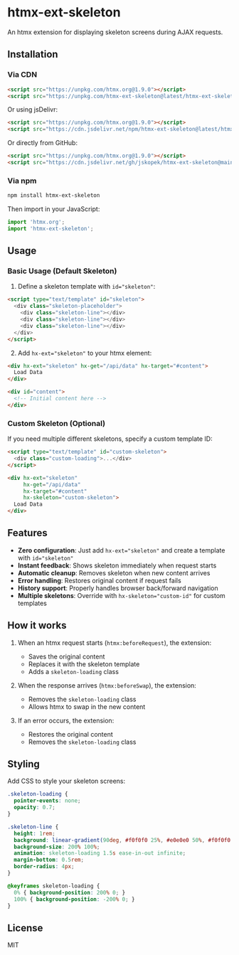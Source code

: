 # htmx-ext-skeleton

An htmx extension for displaying skeleton screens during AJAX requests.

## Installation

### Via CDN

```html
<script src="https://unpkg.com/htmx.org@1.9.0"></script>
<script src="https://unpkg.com/htmx-ext-skeleton@latest/htmx-ext-skeleton.js"></script>
```

Or using jsDelivr:

```html
<script src="https://unpkg.com/htmx.org@1.9.0"></script>
<script src="https://cdn.jsdelivr.net/npm/htmx-ext-skeleton@latest/htmx-ext-skeleton.js"></script>
```

Or directly from GitHub:

```html
<script src="https://unpkg.com/htmx.org@1.9.0"></script>
<script src="https://cdn.jsdelivr.net/gh/jskopek/htmx-ext-skeleton@main/htmx-ext-skeleton.js"></script>
```

### Via npm

```bash
npm install htmx-ext-skeleton
```

Then import in your JavaScript:

```javascript
import 'htmx.org';
import 'htmx-ext-skeleton';
```

## Usage

### Basic Usage (Default Skeleton)

1. Define a skeleton template with `id="skeleton"`:

```html
<script type="text/template" id="skeleton">
  <div class="skeleton-placeholder">
    <div class="skeleton-line"></div>
    <div class="skeleton-line"></div>
    <div class="skeleton-line"></div>
  </div>
</script>
```

2. Add `hx-ext="skeleton"` to your htmx element:

```html
<div hx-ext="skeleton" hx-get="/api/data" hx-target="#content">
  Load Data
</div>

<div id="content">
  <!-- Initial content here -->
</div>
```

### Custom Skeleton (Optional)

If you need multiple different skeletons, specify a custom template ID:

```html
<script type="text/template" id="custom-skeleton">
  <div class="custom-loading">...</div>
</script>

<div hx-ext="skeleton"
     hx-get="/api/data"
     hx-target="#content"
     hx-skeleton="custom-skeleton">
  Load Data
</div>
```

## Features

- **Zero configuration**: Just add `hx-ext="skeleton"` and create a template with `id="skeleton"`
- **Instant feedback**: Shows skeleton immediately when request starts
- **Automatic cleanup**: Removes skeleton when new content arrives
- **Error handling**: Restores original content if request fails
- **History support**: Properly handles browser back/forward navigation
- **Multiple skeletons**: Override with `hx-skeleton="custom-id"` for custom templates

## How it works

1. When an htmx request starts (`htmx:beforeRequest`), the extension:
   - Saves the original content
   - Replaces it with the skeleton template
   - Adds a `skeleton-loading` class

2. When the response arrives (`htmx:beforeSwap`), the extension:
   - Removes the `skeleton-loading` class
   - Allows htmx to swap in the new content

3. If an error occurs, the extension:
   - Restores the original content
   - Removes the `skeleton-loading` class

## Styling

Add CSS to style your skeleton screens:

```css
.skeleton-loading {
  pointer-events: none;
  opacity: 0.7;
}

.skeleton-line {
  height: 1rem;
  background: linear-gradient(90deg, #f0f0f0 25%, #e0e0e0 50%, #f0f0f0 75%);
  background-size: 200% 100%;
  animation: skeleton-loading 1.5s ease-in-out infinite;
  margin-bottom: 0.5rem;
  border-radius: 4px;
}

@keyframes skeleton-loading {
  0% { background-position: 200% 0; }
  100% { background-position: -200% 0; }
}
```

## License

MIT
